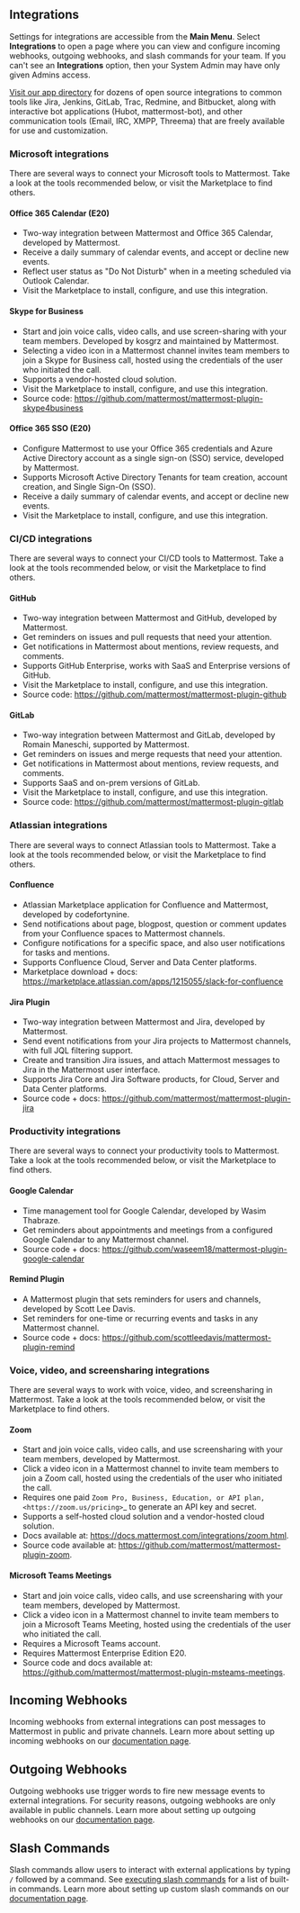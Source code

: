 ## Integrations

Settings for integrations are accessible from the **Main Menu**. Select **Integrations** to open a page where you can view and configure incoming webhooks, outgoing webhooks, and slash commands for your team. If you can't see an **Integrations** option, then your System Admin may have only given Admins access.

[Visit our app directory](https://about.mattermost.com/default-app-directory/) for dozens of open source integrations to common tools like Jira, Jenkins, GitLab, Trac, Redmine, and Bitbucket, along with interactive bot applications (Hubot, mattermost-bot), and other communication tools (Email, IRC, XMPP, Threema) that are freely available for use and customization.

### Microsoft integrations

There are several ways to connect your Microsoft tools to Mattermost. Take a look at the tools recommended below, or visit the Marketplace to find others.

#### Office 365 Calendar (E20)

- Two-way integration between Mattermost and Office 365 Calendar, developed by Mattermost.
- Receive a daily summary of calendar events, and accept or decline new events.
- Reflect user status as "Do Not Disturb" when in a meeting scheduled via Outlook Calendar.
- Visit the Marketplace to install, configure, and use this integration.

#### Skype for Business

- Start and join voice calls, video calls, and use screen-sharing with your team members. Developed by kosgrz and maintained by Mattermost.
- Selecting a video icon in a Mattermost channel invites team members to join a Skype for Business call, hosted using the credentials of the user who initiated the call.
- Supports a vendor-hosted cloud solution.
- Visit the Marketplace to install, configure, and use this integration.
- Source code: https://github.com/mattermost/mattermost-plugin-skype4business

#### Office 365 SSO (E20)

- Configure Mattermost to use your Office 365 credentials and Azure Active Directory account as a single sign-on (SSO) service, developed by Mattermost.
- Supports Microsoft Active Directory Tenants for team creation, account creation, and Single Sign-On (SSO).
- Receive a daily summary of calendar events, and accept or decline new events.
- Visit the Marketplace to install, configure, and use this integration.

### CI/CD integrations

There are several ways to connect your CI/CD tools to Mattermost. Take a look at the tools recommended below, or visit the Marketplace to find others.

#### GitHub

 - Two-way integration between Mattermost and GitHub, developed by Mattermost.
 - Get reminders on issues and pull requests that need your attention.
 - Get notifications in Mattermost about mentions, review requests, and comments.
 - Supports GitHub Enterprise, works with SaaS and Enterprise versions of GitHub.
 - Visit the Marketplace to install, configure, and use this integration.
 - Source code: https://github.com/mattermost/mattermost-plugin-github

#### GitLab

 - Two-way integration between Mattermost and GitLab, developed by Romain Maneschi, supported by Mattermost.
 - Get reminders on issues and merge requests that need your attention.
 - Get notifications in Mattermost about mentions, review requests, and comments.
 - Supports SaaS and on-prem versions of GitLab.
 - Visit the Marketplace to install, configure, and use this integration.
 - Source code: https://github.com/mattermost/mattermost-plugin-gitlab

### Atlassian integrations

There are several ways to connect Atlassian tools to Mattermost. Take a look at the tools recommended below, or visit the Marketplace to find others.

#### Confluence

- Atlassian Marketplace application for Confluence and Mattermost, developed by codefortynine.
- Send notifications about page, blogpost, question or comment updates from your Confluence spaces to Mattermost channels.
- Configure notifications for a specific space, and also user notifications for tasks and mentions.
- Supports Confluence Cloud, Server and Data Center platforms.
- Marketplace download + docs: https://marketplace.atlassian.com/apps/1215055/slack-for-confluence

#### Jira Plugin

- Two-way integration between Mattermost and Jira, developed by Mattermost.
- Send event notifications from your Jira projects to Mattermost channels, with full JQL filtering support.
- Create and transition Jira issues, and attach Mattermost messages to Jira in the Mattermost user interface.
- Supports Jira Core and Jira Software products, for Cloud, Server and Data Center platforms.
- Source code + docs: https://github.com/mattermost/mattermost-plugin-jira

### Productivity integrations

There are several ways to connect your productivity tools to Mattermost. Take a look at the tools recommended below, or visit the Marketplace to find others.

#### Google Calendar

 - Time management tool for Google Calendar, developed by Wasim Thabraze.
 - Get reminders about appointments and meetings from a configured Google Calendar to any Mattermost channel.
 - Source code + docs: https://github.com/waseem18/mattermost-plugin-google-calendar

#### Remind Plugin

 - A Mattermost plugin that sets reminders for users and channels, developed by Scott Lee Davis.
 - Set reminders for one-time or recurring events and tasks in any Mattermost channel.
 - Source code + docs: https://github.com/scottleedavis/mattermost-plugin-remind

### Voice, video, and screensharing integrations

There are several ways to work with voice, video, and screensharing in Mattermost. Take a look at the tools recommended below, or visit the Marketplace to find others.

#### Zoom

- Start and join voice calls, video calls, and use screensharing with your team members, developed by Mattermost.
- Click a video icon in a Mattermost channel to invite team members to join a Zoom call, hosted using the credentials of the user who initiated the call.
- Requires one paid `Zoom Pro, Business, Education, or API plan, <https://zoom.us/pricing>`_ to generate an API key and secret.
- Supports a self-hosted cloud solution and a vendor-hosted cloud solution.
- Docs available at: https://docs.mattermost.com/integrations/zoom.html.
- Source code available at: https://github.com/mattermost/mattermost-plugin-zoom.

#### Microsoft Teams Meetings

- Start and join voice calls, video calls, and use screensharing with your team members, developed by Mattermost.
- Click a video icon in a Mattermost channel to invite team members to join a Microsoft Teams Meeting, hosted using the credentials of the user who initiated the call.
- Requires a Microsoft Teams account.
- Requires Mattermost Enterprise Edition E20.
- Source code and docs available at: https://github.com/mattermost/mattermost-plugin-msteams-meetings.

## Incoming Webhooks

Incoming webhooks from external integrations can post messages to Mattermost in public and private channels. Learn more about setting up incoming webhooks on our [documentation page](https://docs.mattermost.com/developer/webhooks-incoming.html).

## Outgoing Webhooks

Outgoing webhooks use trigger words to fire new message events to external integrations. For security reasons, outgoing webhooks are only available in public channels. Learn more about setting up outgoing webhooks on our [documentation page](https://docs.mattermost.com/developer/webhooks-outgoing.html).

## Slash Commands

Slash commands allow users to interact with external applications by typing `/` followed by a command. See [executing slash commands](https://docs.mattermost.com/help/messaging/executing-commands.html) for a list of built-in commands. Learn more about setting up custom slash commands on our [documentation page](https://docs.mattermost.com/developer/slash-commands.html).
